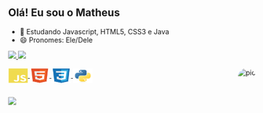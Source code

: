 ## Olá! Eu sou o Matheus

- 🌱 Estudando Javascript, HTML5, CSS3 e Java
- 😄 Pronomes: Ele/Dele

<div>
    <a href="https://github.com/mbdark">
    <img height="180cm" src="https://github-readme-stats.vercel.app/api?username=mbdark&show_icons=true&theme=synthwave&include_all_commits=true&count_private"/>
    <img height="180cm" src="https://github-readme-stats.vercel.app/api/top-langs/?username=mbdark&layout=compact&langs_count=16&theme=radical"/>
</div>
    
<div style="display: inline_block"><br>
  <img align="center" alt="Js" height="30" width="40" src="https://raw.githubusercontent.com/devicons/devicon/master/icons/javascript/javascript-plain.svg">
  <img align="center" alt="HTML" height="30" width="40"  src="https://raw.githubusercontent.com/devicons/devicon/master/icons/html5/html5-original.svg">
  <img align="center" alt="CSS" height="30" width="40" src="https://raw.githubusercontent.com/devicons/devicon/master/icons/css3/css3-original.svg">
  <img align="center" alt="Python" height="30" width="40" src="https://raw.githubusercontent.com/devicons/devicon/master/icons/python/python-original.svg">
    <img align="right" alt="pic" height="150" style="border-radius:50px;" src="https://media1.giphy.com/media/jCWFSxRpXm86XVUa4t/giphy.gif?width=676&height=676">
</div>

##
<a href="https://discord.com/users/313400012199690253" target="_blank"><img src="https://img.shields.io/badge/Discord-7289DA?style=for-the-badge&logo=discord&logoColor=white" target="_blank"></a>
